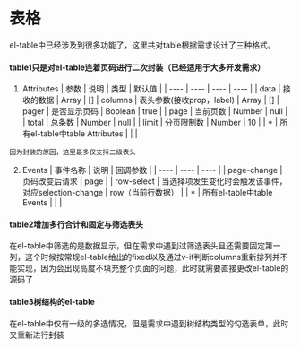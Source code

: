 # 表格
el-table中已经涉及到很多功能了，这里共对table根据需求设计了三种格式。

#### table1只是对el-table连着页码进行二次封装（已经适用于大多开发需求）

1. Attributes
|  参数   | 说明  |  类型   |  默认值  |
|  ----  | ----  | ---- | ---- |
|  data | 接收的数据 |   Array  |  []
| columns  | 表头参数(接收prop，label) |  Array  |  []
| pager | 是否显示页码 | Boolean | true |
| page | 当前页数 | Number | null |
| total | 总条数 | Number | null |
| limit | 分页限制数 | Number | 10 |
| * | 所有el-table中table Attributes |  |  |

```javasctipt
因为封装的原因，这里最多仅支持二级表头
```

2. Events
| 事件名称 | 说明 | 回调参数 |
|  ----  | ----  | ---- |
| page-change | 页码改变后请求 | page |
| row-select | 当选择项发生变化时会触发该事件，对应selection-change  | row（当前行数据） |
| * | 所有el-table中table Events |  |  |

#### table2增加多行合计和固定与筛选表头
在el-table中筛选的是数据显示，但在需求中遇到过筛选表头且还需要固定第一列，这个时候按常规el-table给出的fixed以及通过v-if判断columns重新排列并不能实现，因为会出现高度不填充整个页面的问题，此时就需要直接更改el-table的源码了





#### table3树结构的el-table
在el-table中仅有一级的多选情况，但是需求中遇到树结构类型的勾选表单，此时又重新进行封装

